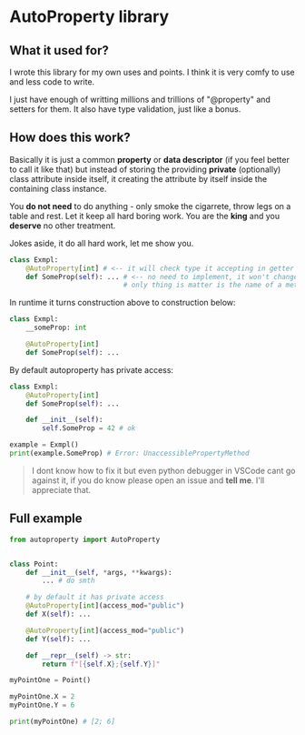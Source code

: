 # AutoProperty library

## What it used for?

I wrote this library for my own uses and points. I think it is very comfy to use and less code to write.  

I just have enough of writting millions and trillions of "@property" and setters for them. It also have type validation, just like a bonus.

## How does this work?

Basically it is just a common **property** or **data descriptor** (if you feel better to call it like that) but instead of storing the providing **private** (optionally) class attribute inside itself, it creating the attribute by itself inside the containing class instance. 

You **do not need** to do anything - only smoke the cigarrete, throw legs on a table and rest. Let it keep all hard boring work. You are the **king** and you **deserve** no other treatment.

Jokes aside, it do all hard work, let me show you.

```python
class Exmpl:
    @AutoProperty[int] # <-- it will check type it accepting in getter
    def SomeProp(self): ... # <-- no need to implement, it won't change anything
                            # only thing is matter is the name of a method
```

In runtime it turns construction above to construction below:

```python
class Exmpl:
    __someProp: int

    @AutoProperty[int]
    def SomeProp(self): ...
```

By default autoproperty has private access:

```python
class Exmpl:
    @AutoProperty[int]
    def SomeProp(self): ...

    def __init__(self):
        self.SomeProp = 42 # ok

example = Exmpl()
print(example.SomeProp) # Error: UnaccessiblePropertyMethod
```

>I dont know how to fix it but even python debugger in VSCode cant go against it, if you do know please open an issue and **tell me**. I'll appreciate that.



## Full example

```python
from autoproperty import AutoProperty


class Point:
    def __init__(self, *args, **kwargs):
        ... # do smth

    # by default it has private access
    @AutoProperty[int](access_mod="public")
    def X(self): ...

    @AutoProperty[int](access_mod="public")
    def Y(self): ...

    def __repr__(self) -> str:
        return f"[{self.X};{self.Y}]"

myPointOne = Point()

myPointOne.X = 2
myPointOne.Y = 6

print(myPointOne) # [2; 6]
```